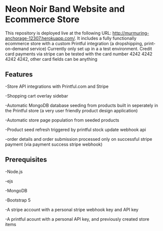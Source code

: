 # Neon Noir Band Website and Ecommerce Store

This repository is deployed live at the following URL: http://murmuring-anchorage-12307.herokuapp.com/.
It includes a fully functionally ecommerce store with a custom Printful integration (a dropshipping, print-on-demand service)
Currently only set up in a a test environment. Credit card payments via stripe can be tested with the card number 4242 4242 4242 4242, other card fields can be anything

## Features

 -Store API integrations with Printful.com and Stripe
 
 -Shopping cart overlay sidebar
 
 -Automatic MongoDB database seeding from products built in seperately in the Printful store (a very user friendly product design application)
 
 -Automatic store page population from seeded products
 
 -Product seed refresh triggered by printful stock update webhook api
 
 -order details and order submission processed only on successful stripe payment (via payment success stripe webhook)
 

## Prerequisites

 -Node.js
 
 -ejs
 
 -MongoDB
 
 -Bootstrap 5
 
 -A stripe account with a personal stripe webhook key and API key
 
 -A printful acount with a personal API key, and previously created store items
 
 

